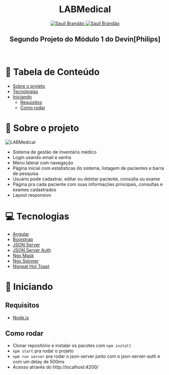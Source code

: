 <h1 align="center">
  LABMedical 
</h1>

<div align="center">
  <a href="https://www.twitter.com/saullbrandao/">
    <img alt="Saull Brandão" src="https://img.shields.io/badge/-saullbrandao-1DA1F2?style=flat&logo=Twitter&logoColor=white" />
  </a>
  <a href="https://www.linkedin.com/in/saullbrandao/">
    <img alt="Saull Brandão" src="https://img.shields.io/badge/-saullbrandao-0A66C2?style=flat&logo=Linkedin&logoColor=white" />
  </a>
</div>

<h2 align="center">
  Segundo Projeto do Módulo 1 do Devin[Philips]
</h2>
<br />

# 📑 Tabela de Conteúdo

- [Sobre o projeto](#-sobre-o-projeto)
- [Tecnologias](#-tecnologias)
- [Iniciando](#-iniciando)
  - [Requisitos](#requisitos)
  - [Como rodar](#como-rodar)

# 📃 Sobre o projeto

![LABMedical](https://i.imgur.com/7mXZDtQ.png)

- Sistema de gestão de inventário médico
- Login usando email e senha
- Menu lateral com navegação
- Página inicial com estatísticas do sistema, listagem de pacientes e barra de pesquisa
- Usuário pode cadastrar, editar ou deletar paciente, consulta ou exame
- Página pra cada paciente com suas informações principais, consultas e exames cadastrados
- Layout responsivo

# 💻 Tecnologias

- [Angular](https://angular.io/)
- [Bootstrap](https://getbootstrap.com/)
- [JSON Server](https://github.com/typicode/json-server)
- [JSON Server Auth](https://github.com/jeremyben/json-server-auth)
- [Ngx Mask](https://jsdaddy.github.io/ngx-mask/)
- [Ngx Spinner](https://napster2210.github.io/ngx-spinner/)
- [Ngneat Hot Toast](https://ngneat.github.io/hot-toast/)

# 🚀 Iniciando

## Requisitos

- [Node.js](https://nodejs.org/en/)

## Como rodar

- Clonar repositório e instalar os pacotes com `npm install`
- `npm start` pra rodar o projeto
- `npm run server` pra rodar o json-server junto com o json-server-auth e com um delay de 500ms
- Acesso através do http://localhost:4200/
